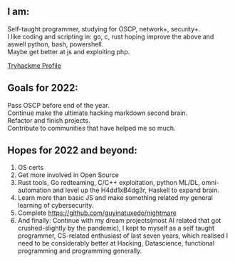 ## I am:
Self-taught programmer, studying for OSCP, network+, security+.  
I like coding and scripting in: go, c, rust hoping improve the above and aswell python, bash, powershell.  
Maybe get better at js and exploiting php.

[Tryhackme Profile](https://tryhackme.com/p/nvm)

## Goals for 2022:
Pass OSCP before end of the year.  
Continue make the ultimate hacking markdown second brain.  
Refactor and finish projects.  
Contribute to communities that have helped me so much.   

## Hopes for 2022 and beyond:

1. OS certs
2. Get more involved in Open Source 
3. Rust tools, Go redteaming, C/C++ exploitation, python ML/DL, omni-automation and level up the H4dd1xB4dg3r, Haskell to expand brain.  
4. Learn more than basic JS and make something related my general learning of cybersecurity.  
5. Complete https://github.com/guyinatuxedo/nightmare
6. And finally:
Continue with my dream projects(most AI related that got crushed-slightly by the pandemic), I kept to myself as a self taught programmer, CS-related enthusiast of last seven years, which realised I need to be considerably better at Hacking, Datascience, functional programming and programming generally.
